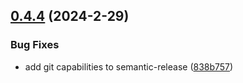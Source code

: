 ## [0.4.4](https://github.com/fernandoocampo/basic-micro/compare/v0.4.3...v0.4.4) (2024-2-29)


### Bug Fixes

* add git capabilities to semantic-release ([838b757](https://github.com/fernandoocampo/basic-micro/commit/838b7574537fa8cb476858cf57620b2d62998253))
